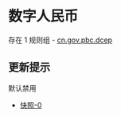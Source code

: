 # 数字人民币

存在 1 规则组 - [cn.gov.pbc.dcep](/src/apps/cn.gov.pbc.dcep.ts)

## 更新提示

默认禁用

- [快照-0](https://i.gkd.li/i/13840408)
